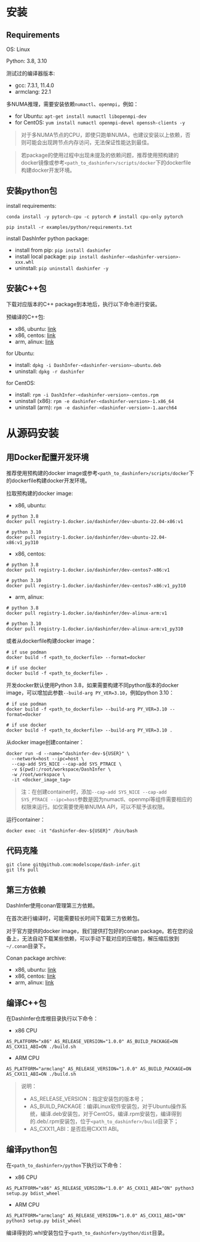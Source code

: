 # 安装

## Requirements

OS: Linux

Python: 3.8, 3.10

测试过的编译器版本:

- gcc: 7.3.1, 11.4.0
- armclang: 22.1

多NUMA推理，需要安装依赖`numactl`、`openmpi`，例如：

- for Ubuntu: `apt-get install numactl libopenmpi-dev`
- for CentOS: `yum install numactl openmpi-devel openssh-clients -y`

> 对于多NUMA节点的CPU，即使只跑单NUMA，也建议安装以上依赖，否则可能会出现跨节点内存访问，无法保证性能达到最佳。

> 若package的使用过程中出现未提及的依赖问题，推荐使用预构建的docker镜像或参考`<path_to_dashinfer>/scripts/docker`下的dockerfile构建docker开发环境。

## 安装python包

install requirements:

```shell
conda install -y pytorch-cpu -c pytorch # install cpu-only pytorch

pip install -r examples/python/requirements.txt
```

install DashInfer python package:

- install from pip: `pip install dashinfer`
- install local package: `pip install dashinfer-<dashinfer-version>-xxx.whl`
- uninstall: `pip uninstall dashinfer -y`

## 安装C++包

下载对应版本的C++ package到本地后，执行以下命令进行安装。

预编译的C++包:

- x86, ubuntu: [link](TODO)
- x86, centos: [link](TODO)
- arm, alinux: [link](TODO)

for Ubuntu:

- install: `dpkg -i DashInfer-<dashinfer-version>-ubuntu.deb`
- uninstall: `dpkg -r dashinfer`

for CentOS:

- install: `rpm -i DashInfer-<dashinfer-version>-centos.rpm`
- uninstall (x86): `rpm -e dashinfer-<dashinfer-version>-1.x86_64`
- uninstall (arm): `rpm -e dashinfer-<dashinfer-version>-1.aarch64`

# 从源码安装

## 用Docker配置开发环境

推荐使用预构建的docker image或参考`<path_to_dashinfer>/scripts/docker`下的dockerfile构建docker开发环境。

拉取预构建的docker image:

- x86, ubuntu:

```shell
# python 3.8
docker pull registry-1.docker.io/dashinfer/dev-ubuntu-22.04-x86:v1

# python 3.10
docker pull registry-1.docker.io/dashinfer/dev-ubuntu-22.04-x86:v1_py310
```

- x86, centos:

```shell
# python 3.8
docker pull registry-1.docker.io/dashinfer/dev-centos7-x86:v1

# python 3.10
docker pull registry-1.docker.io/dashinfer/dev-centos7-x86:v1_py310
```

- arm, alinux:

```shell
# python 3.8
docker pull registry-1.docker.io/dashinfer/dev-alinux-arm:v1

# python 3.10
docker pull registry-1.docker.io/dashinfer/dev-alinux-arm:v1_py310
```

或者从dockerfile构建docker image：

```shell
# if use podman
docker build -f <path_to_dockerfile> --format=docker 

# if use docker
docker build -f <path_to_dockerfile> .
```

开发docker默认使用Python 3.8，如果需要构建不同python版本的docker image，可以增加此参数`--build-arg PY_VER=3.10`，例如python 3.10：

```shell
# if use podman
docker build -f <path_to_dockerfile> --build-arg PY_VER=3.10 --format=docker 

# if use docker
docker build -f <path_to_dockerfile> --build-arg PY_VER=3.10 .
```

从docker image创建container：

```shell
docker run -d --name="dashinfer-dev-${USER}" \
  --network=host --ipc=host \
  --cap-add SYS_NICE --cap-add SYS_PTRACE \
  -v $(pwd):/root/workspace/DashInfer \
  -w /root/workspace \
  -it <docker_image_tag>
```

> 注：在创建container时，添加`--cap-add SYS_NICE --cap-add SYS_PTRACE --ipc=host`参数是因为numactl、openmpi等组件需要相应的权限来运行。如仅需要使用单NUMA API，可以不赋予该权限。

运行container：

```shell
docker exec -it "dashinfer-dev-${USER}" /bin/bash
```

## 代码克隆

```shell
git clone git@github.com:modelscope/dash-infer.git
git lfs pull
```

## 第三方依赖

DashInfer使用conan管理第三方依赖。

在首次进行编译时，可能需要较长时间下载第三方依赖包。

对于官方提供的docker image，我们提供打包好的conan package。若在您的设备上，无法自动下载某些依赖，可以手动下载对应的压缩包，解压缩后放到`~/.conan`目录下。

Conan package archive:

- x86, ubuntu: [link](TODO)
- x86, centos: [link](TODO)
- arm, alinux: [link](TODO)

## 编译C++包

在DashInfer仓库根目录执行以下命令：

- x86 CPU

```shell
AS_PLATFORM="x86" AS_RELEASE_VERSION="1.0.0" AS_BUILD_PACKAGE=ON AS_CXX11_ABI=ON ./build.sh
```

- ARM CPU

```shell
AS_PLATFORM="armclang" AS_RELEASE_VERSION="1.0.0" AS_BUILD_PACKAGE=ON AS_CXX11_ABI=ON ./build.sh
```

> 说明：
> - AS_RELEASE_VERSION：指定安装包的版本号；
> - AS_BUILD_PACKAGE：编译Linux软件安装包，对于Ubuntu操作系统，编译.deb安装包，对于CentOS，编译.rpm安装包，编译得到的.deb/.rpm安装包，位于`<path_to_dashinfer>/build`目录下；
> - AS_CXX11_ABI：是否启用CXX11 ABI。

## 编译python包

在`<path_to_dashinfer>/python`下执行以下命令：

- x86 CPU

```shell
AS_PLATFORM="x86" AS_RELEASE_VERSION="1.0.0" AS_CXX11_ABI="ON" python3 setup.py bdist_wheel
```

- ARM CPU

```shell
AS_PLATFORM="armclang" AS_RELEASE_VERSION="1.0.0" AS_CXX11_ABI="ON" python3 setup.py bdist_wheel
```

编译得到的.whl安装包位于`<path_to_dashinfer>/python/dist`目录。
